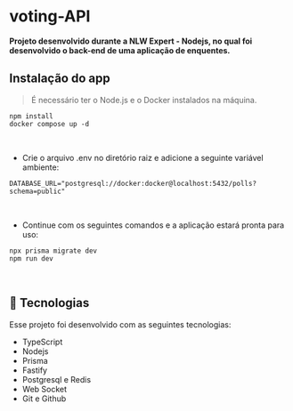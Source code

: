 # voting-API


<b>Projeto desenvolvido durante a NLW Expert - Nodejs, no qual foi desenvolvido o back-end de uma aplicação de enquentes.</b>


## Instalação do app

> É necessário ter o Node.js e o Docker instalados na máquina.

```
npm install
docker compose up -d
```
<br>

- Crie o arquivo .env no diretório raiz e adicione a seguinte variável ambiente:

```
DATABASE_URL="postgresql://docker:docker@localhost:5432/polls?schema=public"
```
<br>

- Continue com os seguintes comandos e a aplicação estará pronta para uso:

```
npx prisma migrate dev
npm run dev
```
<br>

## 🚀 Tecnologias

Esse projeto foi desenvolvido com as seguintes tecnologias:

- TypeScript
- Nodejs
- Prisma
- Fastify
- Postgresql e Redis
- Web Socket
- Git e Github
